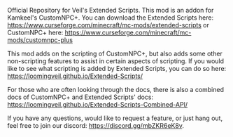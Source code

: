 Official Repository for Veil's Extended Scripts. This mod is an addon for Kamkeel's CustomNPC+. 
You can download the Extended Scripts here: https://www.curseforge.com/minecraft/mc-mods/extended-scripts
or CustomNPC+ here: https://www.curseforge.com/minecraft/mc-mods/customnpc-plus

This mod adds on the scripting of CustomNPC+, but also adds some other non-scripting features to assist in certain aspects of scripting.
If you would like to see what scripting is added by Extended Scripts, you can do so here: https://loomingveil.github.io/Extended-Scripts/

For those who are often looking through the docs, there is also a combined docs of CustomNPC+ and Extended Scripts' docs: https://loomingveil.github.io/Extended-Scripts-Combined-API/

If you have any questions, would like to request a feature, or just hang out, feel free to join our discord: https://discord.gg/mbZKR6eK8v.
